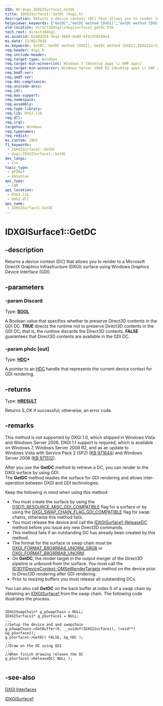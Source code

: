 ```yaml
---
UID: NF:dxgi.IDXGISurface1.GetDC
title: IDXGISurface1::GetDC (dxgi.h)
description: Returns a device context (DC) that allows you to render to a Microsoft DirectX Graphics Infrastructure (DXGI) surface using Windows Graphics Device Interface (GDI).
helpviewer_keywords: ["GetDC","GetDC method [DXGI]","GetDC method [DXGI]","IDXGISurface1 interface","IDXGISurface1 interface [DXGI]","GetDC method","IDXGISurface1.GetDC","IDXGISurface1::GetDC","aa5d4cb4-dcad-b7fd-560c-12cc222965a0","direct3ddxgi.idxgisurface1_getdc","dxgi/IDXGISurface1::GetDC"]
old-location: direct3ddxgi\idxgisurface1_getdc.htm
tech.root: direct3ddxgi
ms.assetid: b148d2b4-36a2-46b9-8a98-9f3c478549a4
ms.date: 12/05/2018
ms.keywords: GetDC, GetDC method [DXGI], GetDC method [DXGI],IDXGISurface1 interface, IDXGISurface1 interface [DXGI],GetDC method, IDXGISurface1.GetDC, IDXGISurface1::GetDC, aa5d4cb4-dcad-b7fd-560c-12cc222965a0, direct3ddxgi.idxgisurface1_getdc, dxgi/IDXGISurface1::GetDC
req.header: dxgi.h
req.include-header: 
req.target-type: Windows
req.target-min-winverclnt: Windows 7 [desktop apps \| UWP apps]
req.target-min-winversvr: Windows Server 2008 R2 [desktop apps \| UWP apps]
req.kmdf-ver: 
req.umdf-ver: 
req.ddi-compliance: 
req.unicode-ansi: 
req.idl: 
req.max-support: 
req.namespace: 
req.assembly: 
req.type-library: 
req.lib: DXGI.lib
req.dll: 
req.irql: 
targetos: Windows
req.typenames: 
req.redist: 
ms.custom: 19H1
f1_keywords:
 - IDXGISurface1::GetDC
 - dxgi/IDXGISurface1::GetDC
dev_langs:
 - c++
topic_type:
 - APIRef
 - kbSyntax
api_type:
 - COM
api_location:
 - DXGI.lib
 - DXGI.dll
api_name:
 - IDXGISurface1.GetDC
---
```


# IDXGISurface1::GetDC


## -description

Returns a device context (DC) that allows you to render to a Microsoft DirectX Graphics Infrastructure (DXGI) surface using Windows Graphics Device Interface (GDI).

## -parameters

### -param Discard

Type: <b><a href="/windows/desktop/WinProg/windows-data-types">BOOL</a></b>

A Boolean value that specifies whether to preserve Direct3D contents in the GDI DC. <b>TRUE</b> directs the runtime not to preserve Direct3D contents in the GDI DC; that is, the runtime discards the Direct3D contents. <b>FALSE</b> guarantees that Direct3D contents are available in the GDI DC.

### -param phdc [out]

Type: <b><a href="/windows/desktop/WinProg/windows-data-types">HDC</a>*</b>

A pointer to an <a href="/windows/desktop/WinProg/windows-data-types">HDC</a> handle that represents the current device context for GDI rendering.

## -returns

Type: <b><a href="/windows/win32/com/structure-of-com-error-codes">HRESULT</a></b>

Returns S_OK if successful; otherwise, an error code.

## -remarks

This method is not supported by DXGI 1.0, which shipped in Windows Vista and Windows Server 2008. DXGI 1.1 support is required, which is available on 
      Windows 7, Windows Server 2008 R2, and as an update to Windows Vista with Service Pack 2 (SP2) (<a href="https://support.microsoft.com/kb/971644">KB 971644</a>) and Windows Server 2008 (<a href="https://support.microsoft.com/kb/971512/">KB 971512</a>).

After you use the <b>GetDC</b> method to retrieve a DC, you can render to the DXGI surface by using GDI.  
      The <b>GetDC</b> method readies the surface for GDI rendering and allows inter-operation between DXGI and GDI technologies.  

Keep the following in mind when using this method:

<ul>
<li>You must create the surface by using the <a href="/windows/desktop/api/d3d11/ne-d3d11-d3d11_resource_misc_flag">D3D11_RESOURCE_MISC_GDI_COMPATIBLE</a> flag for a surface or by using the <a href="/windows/desktop/api/dxgi/ne-dxgi-dxgi_swap_chain_flag">DXGI_SWAP_CHAIN_FLAG_GDI_COMPATIBLE</a> flag for swap chains, 
        otherwise this method fails.</li>
<li>You must release the device and call the <a href="/windows/desktop/api/dxgi/nf-dxgi-idxgisurface1-releasedc">IDXGISurface1::ReleaseDC</a> method before you issue any new Direct3D commands.</li>
<li>This method fails if an outstanding DC has already been created by this method.</li>
<li>The format for the surface or swap chain must be <a href="/windows/desktop/api/dxgiformat/ne-dxgiformat-dxgi_format">DXGI_FORMAT_B8G8R8A8_UNORM_SRGB</a> or <a href="/windows/desktop/api/dxgiformat/ne-dxgiformat-dxgi_format">DXGI_FORMAT_B8G8R8A8_UNORM</a>.</li>
<li>On <b>GetDC</b>, the render target in the output merger of the Direct3D pipeline is unbound from the surface.  
        You must call the <a href="/windows/desktop/api/d3d11/nf-d3d11-id3d11devicecontext-omsetrendertargets">ID3D11DeviceContext::OMSetRenderTargets</a> method on the device prior to Direct3D rendering after GDI rendering.</li>
<li>Prior to resizing buffers you must release all outstanding DCs.</li>
</ul>
You can also call <b>GetDC</b> on the back buffer at index 0 of a swap chain by obtaining an <a href="/windows/desktop/api/dxgi/nn-dxgi-idxgisurface1">IDXGISurface1</a>  from the swap chain.  
      The following code illustrates the process.


```

IDXGISwapChain* g_pSwapChain = NULL;
IDXGISurface1* g_pSurface1 = NULL;
...
//Setup the device and and swapchain
g_pSwapChain->GetBuffer(0, __uuidof(IDXGISurface1), (void**) &g_pSurface1);
g_pSurface1->GetDC( FALSE, &g_hDC );
...      
//Draw on the DC using GDI
...
//When finish drawing release the DC
g_pSurface1->ReleaseDC( NULL );
      
```

## -see-also

<a href="/windows/desktop/direct3ddxgi/d3d10-graphics-reference-dxgi-interfaces">DXGI Interfaces</a>



<a href="/windows/desktop/api/dxgi/nn-dxgi-idxgisurface1">IDXGISurface1</a>